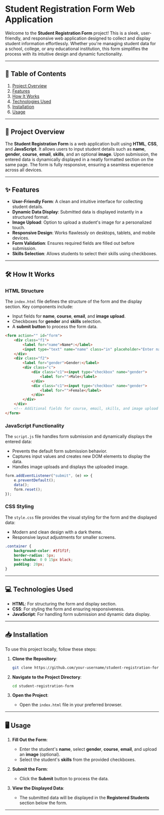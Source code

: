 # Student Registration Form Web Application


Welcome to the **Student Registration Form** project! This is a sleek, user-friendly, and responsive web application designed to collect and display student information effortlessly. Whether you're managing student data for a school, college, or any educational institution, this form simplifies the process with its intuitive design and dynamic functionality.

---

## 📌 **Table of Contents**
1. [Project Overview](#-project-overview)
2. [Features](#-features)
3. [How It Works](#-how-it-works)
4. [Technologies Used](#-technologies-used)
5. [Installation](#-installation)
6. [Usage](#-usage)

---

## 🚀 **Project Overview**

The **Student Registration Form** is a web application built using **HTML**, **CSS**, and **JavaScript**. It allows users to input student details such as **name**, **gender**, **course**, **email**, **skills**, and an optional **image**. Upon submission, the entered data is dynamically displayed in a neatly formatted section on the same page. The form is fully responsive, ensuring a seamless experience across all devices.

---

## ✨ **Features**

- **User-Friendly Form**: A clean and intuitive interface for collecting student details.
- **Dynamic Data Display**: Submitted data is displayed instantly in a structured format.
- **Image Upload**: Option to upload a student's image for a personalized touch.
- **Responsive Design**: Works flawlessly on desktops, tablets, and mobile devices.
- **Form Validation**: Ensures required fields are filled out before submission.
- **Skills Selection**: Allows students to select their skills using checkboxes.

---

## 🛠 **How It Works**

### **HTML Structure**
The `index.html` file defines the structure of the form and the display section. Key components include:
- Input fields for **name**, **course**, **email**, and **image upload**.
- Checkboxes for **gender** and **skills** selection.
- A **submit button** to process the form data.

```html
<form action="" id="form">
    <div class="f1">
        <label for="name">Name*:</label>
        <input type="text" name="name" class="in" placeholder="Enter name" required>
    </div>
    <div class="f2">
        <label for="gender">Gender:</label>
        <div class="c">
            <div class="c1"><input type="checkbox" name="gender">
                <label for="">Male</label>
            </div>
            <div class="c1"><input type="checkbox" name="gender">
                <label for="">Female</label>
            </div>
        </div>
    </div>
    <!-- Additional fields for course, email, skills, and image upload -->
</form>
```

### **JavaScript Functionality**
The `script.js` file handles form submission and dynamically displays the entered data:
- Prevents the default form submission behavior.
- Captures input values and creates new DOM elements to display the data.
- Handles image uploads and displays the uploaded image.

```javascript
form.addEventListener("submit", (e) => {
    e.preventDefault();
    data();
    form.reset();
});
```

### **CSS Styling**
The `style.css` file provides the visual styling for the form and the displayed data:
- Modern and clean design with a dark theme.
- Responsive layout adjustments for smaller screens.

```css
.container {
    background-color: #1f1f1f;
    border-radius: 5px;
    box-shadow: 0 0 15px black;
    padding: 20px;
}
```

---

## 💻 **Technologies Used**

- **HTML**: For structuring the form and display section.
- **CSS**: For styling the form and ensuring responsiveness.
- **JavaScript**: For handling form submission and dynamic data display.

---

## 📥 **Installation**

To use this project locally, follow these steps:

1. **Clone the Repository**:
   ```bash
   git clone https://github.com/your-username/student-registration-form.git
   ```

2. **Navigate to the Project Directory**:
   ```bash
   cd student-registration-form
   ```

3. **Open the Project**:
   - Open the `index.html` file in your preferred browser.

---

## 🖥 **Usage**

1. **Fill Out the Form**:
   - Enter the student's **name**, select **gender**, **course**, **email**, and upload an **image** (optional).
   - Select the student's **skills** from the provided checkboxes.

2. **Submit the Form**:
   - Click the **Submit** button to process the data.

3. **View the Displayed Data**:
   - The submitted data will be displayed in the **Registered Students** section below the form.

---
